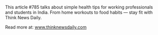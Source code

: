 This article #785 talks about simple health tips for working professionals and students in India. From home workouts to food habits — stay fit with Think News Daily.

Read more at: www.thinknewsdaily.com